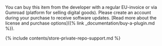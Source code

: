 
You can buy this item from the developer with a regular EU-invoice or via Gumroad (platform for selling digital goods).
Please create an account during your purchase to receive software updates.
[Read more about the license and purchase options]({% link _documentation/buy-a-plugin.md %}).

{% include contents/store-private-repo-support.md %}
